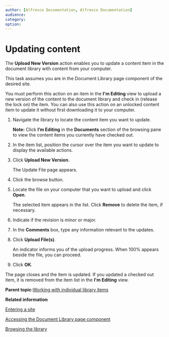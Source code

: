 ```yaml
---
author: [Alfresco Documentation, Alfresco Documentation]
audience: 
category: 
option: 
---
```


# Updating content

The **Upload New Version** action enables you to update a content item in the document library with content from your computer.

This task assumes you are in the Document Library page component of the desired site.

You must perform this action on an item in the **I'm Editing** view to upload a new version of the content to the document library and check in \(release the lock on\) the item. You can also use this action on an unlocked content item to update it without first downloading it to your computer.

1.  Navigate the library to locate the content item you want to update.

    **Note:** Click **I’m Editing** in the **Documents** section of the browsing pane to view the content items you currently have checked out.

2.  In the item list, position the cursor over the item you want to update to display the available actions.

3.  Click **Upload New Version**.

    The Update File page appears.

4.  Click the browse button.

5.  Locate the file on your computer that you want to upload and click **Open**.

    The selected item appears in the list. Click **Remove** to delete the item, if necessary.

6.  Indicate if the revision is minor or major.

7.  In the **Comments** box, type any information relevant to the updates.

8.  Click **Upload File\(s\)**.

    An indicator informs you of the upload progress. When 100% appears beside the file, you can proceed.

9.  Click **OK**.


The page closes and the item is updated. If you updated a checked out item, it is removed from the item list in the **I'm Editing** view.

**Parent topic:**[Working with individual library items](../concepts/library-items-individual.md)

**Related information**  


[Entering a site](dashboard-site-enter.md)

[Accessing the Document Library page component](library-access.md)

[Browsing the library](library-browse.md)

